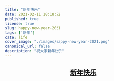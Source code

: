 ```yaml
---
title: "新年快乐"
date: 2021-02-11 18:18:52
published: true
license: true
slug: happy-new-year-2021
tags: ['新年']
cate: life
cover_image: "./images/happy-new-year-2021.png"
canonical_url: false
description: "祝大家新年快乐"
---
```


## <center>[新年快乐](/new-year-card.html)</center>
